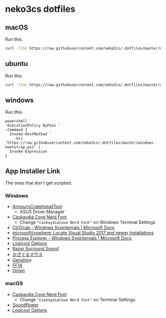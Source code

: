 # neko3cs dotfiles

## macOS

Run this.

```sh
curl -fsSL https://raw.githubusercontent.com/neko3cs/.dotfiles/master/macOS-bootstrap.sh | zsh
```

## ubuntu

Run this.

```sh
curl -fsSL https://raw.githubusercontent.com/neko3cs/.dotfiles/master/ubuntu-bootstrap.sh | bash
```

## windows

Run this.

```pwsh
powershell `
-ExecutionPolicy ByPass `
-Command {
  Invoke-RestMethod `
    -Uri 'https://raw.githubusercontent.com/neko3cs/.dotfiles/master/windows-bootstrap.ps1' |
  Invoke-Expression
}
```

## App Installer Link

The ones that don't get scripted.

### Windows

- [ArmouryCrateInstallTool](https://www.asus.com/supportonly/Armoury%20Crate/HelpDesk_Download/)
  - ASUS Driver Manager
- [Caskaydia Cove Nerd Font](https://www.nerdfonts.com/font-downloads)
  - Change `"CaskaydiaCove Nerd Font"` on Windows Terminal Settings
- [Ctrl2cap - Windows Sysinternals | Microsoft Docs](https://docs.microsoft.com/en-us/sysinternals/downloads/ctrl2cap)
- [microsoft/vswhere: Locate Visual Studio 2017 and newer installations](https://github.com/microsoft/vswhere)
- [Process Explorer - Windows Sysinternals | Microsoft Docs](https://docs.microsoft.com/ja-jp/sysinternals/downloads/process-explorer)
- [Logicool Options](https://www.logicool.co.jp/ja-jp/product/options)
- [Razer Surround Sound](https://www2.razer.com/jp-jp/7.1-surround-sound)
- [かざぐるマウス](https://www.gigafree.net/utility/mouse/kazaguru.html)
- [Genshin](https://genshin.mihoyo.com/ja/download)s
- [FF14](https://www.finalfantasyxiv.com/freetrial/download/)
- [Origin](https://www.origin.com/jpn/ja-jp/store/download)

### macOS

- [Caskaydia Cove Nerd Font](https://www.nerdfonts.com/font-downloads)
  - Change `"CaskaydiaCove Nerd Font"` on Terminal Settings
- [Soundflower](https://github.com/mattingalls/Soundflower)
- [Logicool Options](https://www.logicool.co.jp/ja-jp/product/options)

